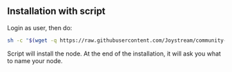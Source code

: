 ## Installation with script

Login as user, then do:
```bash
sh -c "$(wget -q https://raw.githubusercontent.com/Joystream/community-repo/master/community-contributions/scriptnodeSetup/joystream-node-install.sh -O -)"
```

Script will install the node. At the end of the installation, it will ask you what to name your node.   
